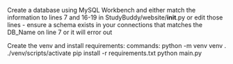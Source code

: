 Create a database using MySQL Workbench and either match the information to lines 7 and 16-19 in StudyBuddy/website/__init__.py or edit those lines - ensure a schema exists in your connections that matches the DB_Name on line 7 or it will error out

Create the venv and install requirements:
    commands: 
        python -m venv venv
        . ./venv/scripts/activate
        pip install -r requirements.txt
        python main.py